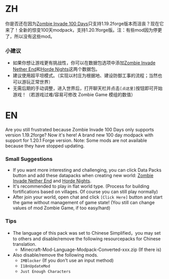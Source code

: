 # ZH
你是否还在因为[Zombie Invade 100 Days](https://modrinth.com/modpack/zombie-invade-100-days)只支持1.19.2forge版本而沮丧？现在它来了！全新的惊变100天modpack，支持1.20.1forge版。注：有些mod因为停更了，所以没有这些mod。
### 小建议
- 如果你想让游戏更有挑战性，你可以在数据包选项中添加[Zombie Invade Nether End](https://modrinth.com/datapack/zombie-invade-nether-end)和[Horde Nights](https://modrinth.com/datapack/blood-moon)这两个数据包。
- 建议使用超平坦模式。（实现以村庄为根据地、建设防御工事的流程；当然也可以游玩正常世界）
- 无需后期的手动调整，进入世界后，打开聊天栏并点击`[点这里]`按钮即可开始游戏！（若游戏过难/容易可修改 Zombie Game 模组的数值）
# EN
Are you still frustrated because Zombie Invade 100 Days only supports version 1.19.2forge? Now it's here! A brand new 100 day modpack with support for 1.20.1 Forge version. Note: Some mods are not available because they have stopped updating.
### Small Suggestions
- If you want more interesting and challenging, you can click Data Packs button and add these datapacks when creating new world: [Zombie Invade Nether End](https://modrinth.com/datapack/zombie-invade-nether-end) and [Horde Nights](https://modrinth.com/datapack/blood-moon).
- It's recommended to play in flat world type. (Process for building fortifications based on villages. Of course you can still play normally)
- After join your world, open chat and click `[Click Here]` button and start the game without management of game state! (You still can change values of mod Zombie Game, if too easy/hard)
### Tips
- The language of this pack was set to Chinese Simplified，you may set to others and disable/remove the following resourcepacks for Chinese translation.
  -  Minecraft-Mod-Language-Modpack-Converted-xxx.zip (If there is)
- Also disable/remove the following mods.
  - `IMBlocker` (If you don't use an input method)
  - `I18nUpdateMod`
  - `Just Enough Characters`
